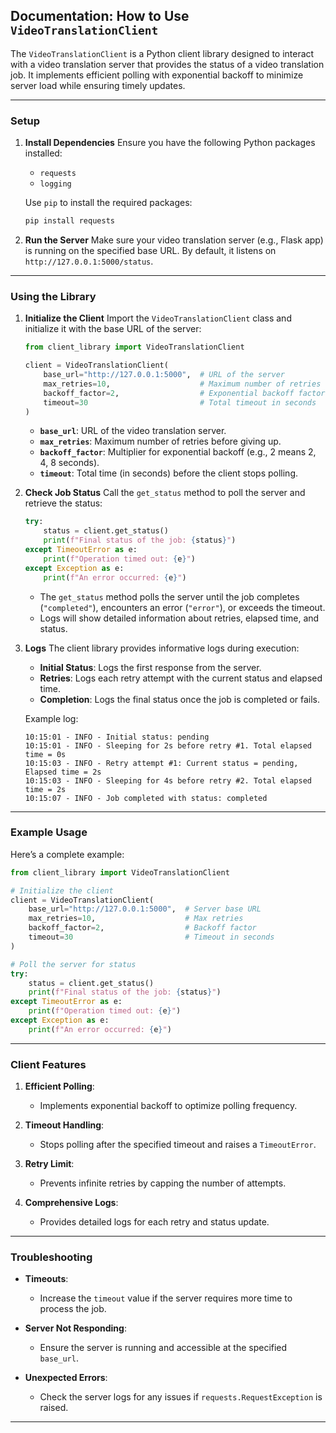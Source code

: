 ## Documentation: How to Use `VideoTranslationClient`

The `VideoTranslationClient` is a Python client library designed to interact with a video translation server that provides the status of a video translation job. It implements efficient polling with exponential backoff to minimize server load while ensuring timely updates.

---

### **Setup**

1. **Install Dependencies**
   Ensure you have the following Python packages installed:
   - `requests`
   - `logging`

   Use `pip` to install the required packages:
   ```bash
   pip install requests
   ```

2. **Run the Server**
   Make sure your video translation server (e.g., Flask app) is running on the specified base URL. By default, it listens on `http://127.0.0.1:5000/status`.

---

### **Using the Library**

1. **Initialize the Client**
   Import the `VideoTranslationClient` class and initialize it with the base URL of the server:
   ```python
   from client_library import VideoTranslationClient

   client = VideoTranslationClient(
       base_url="http://127.0.0.1:5000",  # URL of the server
       max_retries=10,                    # Maximum number of retries
       backoff_factor=2,                  # Exponential backoff factor
       timeout=30                         # Total timeout in seconds
   )
   ```

   - **`base_url`**: URL of the video translation server.
   - **`max_retries`**: Maximum number of retries before giving up.
   - **`backoff_factor`**: Multiplier for exponential backoff (e.g., 2 means 2, 4, 8 seconds).
   - **`timeout`**: Total time (in seconds) before the client stops polling.

2. **Check Job Status**
   Call the `get_status` method to poll the server and retrieve the status:
   ```python
   try:
       status = client.get_status()
       print(f"Final status of the job: {status}")
   except TimeoutError as e:
       print(f"Operation timed out: {e}")
   except Exception as e:
       print(f"An error occurred: {e}")
   ```

   - The `get_status` method polls the server until the job completes (`"completed"`), encounters an error (`"error"`), or exceeds the timeout.
   - Logs will show detailed information about retries, elapsed time, and status.

3. **Logs**
   The client library provides informative logs during execution:
   - **Initial Status**: Logs the first response from the server.
   - **Retries**: Logs each retry attempt with the current status and elapsed time.
   - **Completion**: Logs the final status once the job is completed or fails.

   Example log:
   ```
   10:15:01 - INFO - Initial status: pending
   10:15:01 - INFO - Sleeping for 2s before retry #1. Total elapsed time = 0s
   10:15:03 - INFO - Retry attempt #1: Current status = pending, Elapsed time = 2s
   10:15:03 - INFO - Sleeping for 4s before retry #2. Total elapsed time = 2s
   10:15:07 - INFO - Job completed with status: completed
   ```

---

### **Example Usage**

Here’s a complete example:

```python
from client_library import VideoTranslationClient

# Initialize the client
client = VideoTranslationClient(
    base_url="http://127.0.0.1:5000",  # Server base URL
    max_retries=10,                    # Max retries
    backoff_factor=2,                  # Backoff factor
    timeout=30                         # Timeout in seconds
)

# Poll the server for status
try:
    status = client.get_status()
    print(f"Final status of the job: {status}")
except TimeoutError as e:
    print(f"Operation timed out: {e}")
except Exception as e:
    print(f"An error occurred: {e}")
```

---

### **Client Features**

1. **Efficient Polling**:
   - Implements exponential backoff to optimize polling frequency.

2. **Timeout Handling**:
   - Stops polling after the specified timeout and raises a `TimeoutError`.

3. **Retry Limit**:
   - Prevents infinite retries by capping the number of attempts.

4. **Comprehensive Logs**:
   - Provides detailed logs for each retry and status update.

---

### **Troubleshooting**

- **Timeouts**:
  - Increase the `timeout` value if the server requires more time to process the job.
  
- **Server Not Responding**:
  - Ensure the server is running and accessible at the specified `base_url`.

- **Unexpected Errors**:
  - Check the server logs for any issues if `requests.RequestException` is raised.

---
